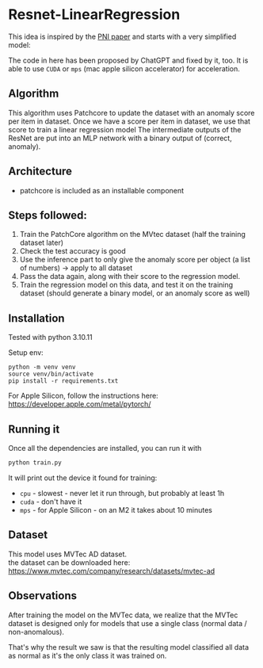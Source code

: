 # Resnet-LinearRegression

This idea is inspired by the [PNI paper](https://arxiv.org/pdf/2211.12634v3.pdf) and starts with a very
simplified model:

The code in here has been proposed by ChatGPT and fixed by it, too.
It is able to use `CUDA` or `mps` (mac apple silicon accelerator) for acceleration. 

## Algorithm
This algorithm uses Patchcore to update the dataset with an anomaly score per item in dataset.
Once we have a score per item in dataset, we use that score to train a linear regression model 
The intermediate outputs of the ResNet are put into an MLP network with a binary output of
(correct, anomaly).

## Architecture
- patchcore is included as an installable component

## Steps followed:
1. Train the PatchCore algorithm on the MVtec dataset (half the training dataset later)
2. Check the test accuracy is good
3. Use the inference part to only give the anomaly score per object (a list of numbers) -> apply to all dataset
4. Pass the data again, along with their score to the regression model.
5. Train the regression model on this data, and test it on the training dataset (should generate a binary model, or an anomaly score as well)

## Installation

Tested with python 3.10.11

Setup env:

```
python -m venv venv
source venv/bin/activate
pip install -r requirements.txt
```

For Apple Silicon, follow the instructions here: https://developer.apple.com/metal/pytorch/

## Running it

Once all the dependencies are installed, you can run it with

```bash
python train.py
```

It will print out the device it found for training:
- `cpu` - slowest - never let it run through, but probably at least 1h
- `cuda` - don't have it
- `mps` - for Apple Silicon - on an M2 it takes about 10 minutes

## Dataset
This model uses MVTec AD dataset.  
the dataset can be downloaded here: https://www.mvtec.com/company/research/datasets/mvtec-ad

## Observations
After training the model on the MVTec data, we realize that the MVTec dataset is designed
only for models that use a single class (normal data / non-anomalous).

That's why the result we saw is that the resulting model classified all data as normal
as it's the only class it was trained on.
